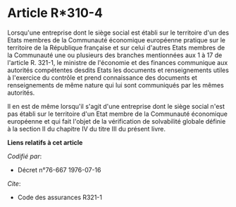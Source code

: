 # Article R*310-4

Lorsqu'une entreprise dont le siège social est établi sur le territoire d'un des Etats membres de la Communauté économique
européenne pratique sur le territoire de la République française et sur celui d'autres Etats membres de la Communauté une ou
plusieurs des branches mentionnées aux 1 à 17 de l'article R. 321-1, le ministre de l'économie et des finances communique aux
autorités compétentes desdits Etats les documents et renseignements utiles à l'exercice du contrôle et prend connaissance des
documents et renseignements de même nature qui lui sont communiqués par les mêmes autorités.

Il en est de même lorsqu'il s'agit d'une entreprise dont le siège social n'est pas établi sur le territoire d'un Etat membre
de la Communauté économique européenne et qui fait l'objet de la vérification de solvabilité globale définie à la section II
du chapitre IV du titre III du présent livre.

**Liens relatifs à cet article**

_Codifié par_:

  - Décret n°76-667 1976-07-16

_Cite_:

  - Code des assurances R321-1
